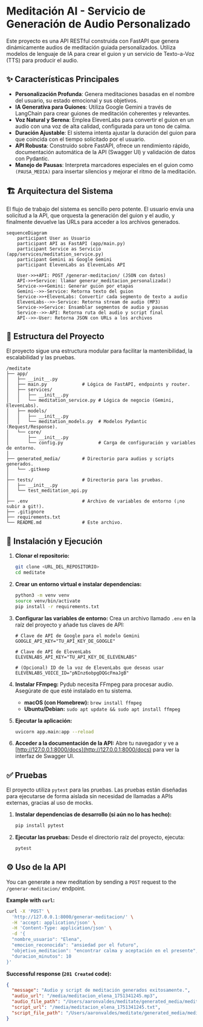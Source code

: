 # Meditación AI - Servicio de Generación de Audio Personalizado

Este proyecto es una API RESTful construida con FastAPI que genera dinámicamente audios de meditación guiada personalizados. Utiliza modelos de lenguaje de IA para crear el guion y un servicio de Texto-a-Voz (TTS) para producir el audio.

## ✨ Características Principales

*   **Personalización Profunda**: Genera meditaciones basadas en el nombre del usuario, su estado emocional y sus objetivos.
*   **IA Generativa para Guiones**: Utiliza Google Gemini a través de LangChain para crear guiones de meditación coherentes y relevantes.
*   **Voz Natural y Serena**: Emplea ElevenLabs para convertir el guion en un audio con una voz de alta calidad, configurada para un tono de calma.
*   **Duración Ajustable**: El sistema intenta ajustar la duración del guion para que coincida con el tiempo solicitado por el usuario.
*   **API Robusta**: Construido sobre FastAPI, ofrece un rendimiento rápido, documentación automática de la API (Swagger UI) y validación de datos con Pydantic.
*   **Manejo de Pausas**: Interpreta marcadores especiales en el guion como `(PAUSA_MEDIA)` para insertar silencios y mejorar el ritmo de la meditación.

## 🏗️ Arquitectura del Sistema

El flujo de trabajo del sistema es sencillo pero potente. El usuario envía una solicitud a la API, que orquesta la generación del guion y el audio, y finalmente devuelve las URLs para acceder a los archivos generados.

```mermaid
sequenceDiagram
    participant User as Usuario
    participant API as FastAPI (app/main.py)
    participant Service as Servicio (app/services/meditation_service.py)
    participant Gemini as Google Gemini
    participant ElevenLabs as ElevenLabs API

    User->>+API: POST /generar-meditacion/ (JSON con datos)
    API->>+Service: llamar generar_meditacion_personalizada()
    Service->>+Gemini: Generar guion por etapas
    Gemini-->>-Service: Retorna texto del guion
    Service->>+ElevenLabs: Convertir cada segmento de texto a audio
    ElevenLabs-->>-Service: Retorna stream de audio (MP3)
    Service->>Service: Ensamblar segmentos de audio y pausas
    Service-->>-API: Retorna ruta del audio y script final
    API-->>-User: Retorna JSON con URLs a los archivos
```

## 📂 Estructura del Proyecto

El proyecto sigue una estructura modular para facilitar la mantenibilidad, la escalabilidad y las pruebas.

```
/meditate
├── app/
│   ├── __init__.py
│   ├── main.py             # Lógica de FastAPI, endpoints y router.
│   ├── services/
│   │   ├── __init__.py
│   │   └── meditation_service.py # Lógica de negocio (Gemini, ElevenLabs).
│   ├── models/
│   │   ├── __init__.py
│   │   └── meditation_models.py  # Modelos Pydantic (Request/Response).
│   └── core/
│       ├── __init__.py
│       └── config.py             # Carga de configuración y variables de entorno.
│
├── generated_media/        # Directorio para audios y scripts generados.
│   └── .gitkeep
│
├── tests/                  # Directorio para las pruebas.
│   ├── __init__.py
│   └── test_meditation_api.py
│
├── .env                    # Archivo de variables de entorno (¡no subir a git!).
├── .gitignore
├── requirements.txt
└── README.md               # Este archivo.
```

## 🚀 Instalación y Ejecución

1.  **Clonar el repositorio:**
    ```bash
    git clone <URL_DEL_REPOSITORIO>
    cd meditate
    ```

2.  **Crear un entorno virtual e instalar dependencias:**
    ```bash
    python3 -m venv venv
    source venv/bin/activate
    pip install -r requirements.txt
    ```

3.  **Configurar las variables de entorno:**
    Crea un archivo llamado `.env` en la raíz del proyecto y añade tus claves de API:
    ```env
    # Clave de API de Google para el modelo Gemini
    GOOGLE_API_KEY="TU_API_KEY_DE_GOOGLE"

    # Clave de API de ElevenLabs
    ELEVENLABS_API_KEY="TU_API_KEY_DE_ELEVENLABS"

    # (Opcional) ID de la voz de ElevenLabs que deseas usar
    ELEVENLABS_VOICE_ID="pNInz6obpgDQGcFmaJgB"
    ```

4.  **Instalar FFmpeg:**
    Pydub necesita FFmpeg para procesar audio. Asegúrate de que esté instalado en tu sistema.
    *   **macOS (con Homebrew):** `brew install ffmpeg`
    *   **Ubuntu/Debian:** `sudo apt update && sudo apt install ffmpeg`

5.  **Ejecutar la aplicación:**
    ```bash
    uvicorn app.main:app --reload
    ```

6.  **Acceder a la documentación de la API:**
    Abre tu navegador y ve a [http://127.0.0.1:8000/docs](http://127.0.0.1:8000/docs) para ver la interfaz de Swagger UI.

## ✅ Pruebas

El proyecto utiliza `pytest` para las pruebas. Las pruebas están diseñadas para ejecutarse de forma aislada sin necesidad de llamadas a APIs externas, gracias al uso de mocks.

1.  **Instalar dependencias de desarrollo (si aún no lo has hecho):**
    ```bash
    pip install pytest
    ```

2.  **Ejecutar las pruebas:**
    Desde el directorio raíz del proyecto, ejecuta:
    ```bash
    pytest
    ```

## ⚙️ Uso de la API

You can generate a new meditation by sending a `POST` request to the `/generar-meditacion/` endpoint.

**Example with `curl`:**

```bash
curl -X 'POST' \
  'http://127.0.0.1:8000/generar-meditacion/' \
  -H 'accept: application/json' \
  -H 'Content-Type: application/json' \
  -d '{
  "nombre_usuario": "Elena",
  "emocion_reconocida": "ansiedad por el futuro",
  "objetivo_meditacion": "encontrar calma y aceptación en el presente",
  "duracion_minutos": 10
}'
```

**Successful response (`201 Created` code):**

```json
{
  "message": "Audio y script de meditación generados exitosamente.",
  "audio_url": "/media/meditacion_elena_1751341245.mp3",
  "audio_file_path": "/Users/aaronvaldes/meditate/generated_media/meditacion_elena_1751341245.mp3",
  "script_url": "/media/meditacion_elena_1751341245.txt",
  "script_file_path": "/Users/aaronvaldes/meditate/generated_media/meditacion_elena_1751341245.txt"
}
```
